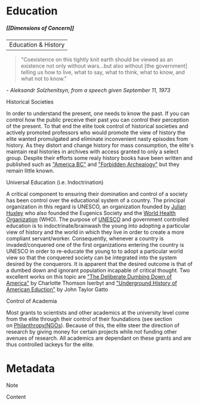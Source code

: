 # Education
##### [[Dimensions of Concern]]

|   |
|---|
|Education & History|

> "Coexistence on this tightly knit earth should be viewed as an existence not only without wars...but also without [the government] telling us how to live, what to say, what to think, what to know, and what not to know."

_- Aleksandr Solzhenitsyn, from a speech given September 11, 1973_

Historical Societies

In order to understand the present, one needs to know the past. If you can control how the public preceive their past you can control their perception of the present. To that end the elite took control of historical societies and actively promoted professors who would promote the view of history the elite wanted promulgated and eliminate inconvenient nasty episodes from history. As they distort and change history for mass consumption, the elite's maintain real histories in archives with access granted to only a select group. Despite their efforts some realy history books have been written and published such as ["America BC"](https://web.archive.org/web/20081028132642/http://www.amazon.com/America-B-C-Ancient-Settlers-World/dp/0671679740) and ["Forbidden Archealogy"](https://web.archive.org/web/20081028132642/http://www.mcremo.com/fa.htm) but they remain little known.

Universal Education (i.e. Indoctrination)

A critical component to ensuring their domination and control of a society has been control over the educational system of a country. The principal organization in this regard is UNESCO, an organization founded by [Julian Huxley](https://web.archive.org/web/20081028132642/http://en.wikipedia.org/wiki/Julian_Huxley) who also founded the Eugenics Society and the [World Health Organization](https://web.archive.org/web/20081028132642/http://www.who.int/) (WHO). The purpose of [UNESCO](https://web.archive.org/web/20081028132642/http://www.unesco.org/) and government controlled education is to indoctrinate/brainwash the young into adopting a particular view of history and the world in which they live in order to create a more compliant servant/worker. Consequently, whenever a country is invaded/conquered one of the first organizations entering the country is UNESCO in order to re-educate the young to to adopt a particular world view so that the conquered society can be integrated into the system desired by the conquerors. It is apparent that the desired outcome is that of a dumbed down and ignorant population incapable of critical thought. Two excellent works on this topic are ["The Deliberate Dumbing Down of America"](https://web.archive.org/web/20081028132642/http://www.deliberatedumbingdown.com/) by Charlotte Thomson Iserbyt and ["Underground History of American Eduction"](https://web.archive.org/web/20081028132642/http://johntaylorgatto.com/) by John Taylor Gatto

Control of Academia

Most grants to scientists and other academics at the university level come from the elite through their control of their foundations (see section on [Philanthropy/NGOs](https://web.archive.org/web/20081028132642/http://globalistagenda.org/ngos.htm)). Because of this, the elite steer the direction of research by giving money for certain projects while not funding other avenues of research. All academics are dependant on these grants and are thus controlled lackeys for the elite.
# Metadata
> [!NOTE]
> Content